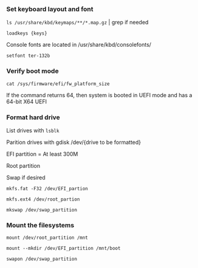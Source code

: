 ### Set keyboard layout and font
```ls /usr/share/kbd/keymaps/**/*.map.gz``` | grep if needed

```loadkeys {keys}```

Console fonts are located in /usr/share/kbd/consolefonts/ 

```setfont ter-132b```


### Verify boot mode
```cat /sys/firmware/efi/fw_platform_size```

If the command returns 64, then system is booted in UEFI mode and has a 64-bit X64 UEFI

### Format hard drive
List drives with 
```lsblk``` 

Parition drives with gdisk /dev/{drive to be formatted}

EFI partition = At least 300M

Root partition

Swap if desired

```mkfs.fat -F32 /dev/EFI_partion```

```mkfs.ext4 /dev/root_partion```

```mkswap /dev/swap_partition```

### Mount the filesystems

```mount /dev/root_partition /mnt```

```mount --mkdir /dev/EFI_partition /mnt/boot```

```swapon /dev/swap_partition```
